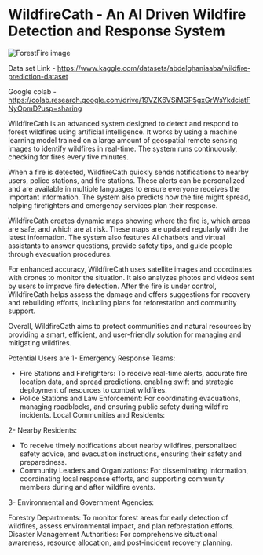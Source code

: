 # WildfireCath - An AI Driven Wildfire Detection and Response System
![ForestFire image](WildfireCath-AI-Driven-Wildfire-Detection-and-Response-System/image.png)

Data set Link - https://www.kaggle.com/datasets/abdelghaniaaba/wildfire-prediction-dataset

Google colab - https://colab.research.google.com/drive/19VZK6VSiMGP5gxGrWsYkdciatFNyOpmD?usp=sharing

WildfireCath is an advanced system designed to detect and respond to forest wildfires using artificial intelligence. It works by using a machine learning model trained on a large amount of geospatial remote sensing images to identify wildfires in real-time. The system runs continuously, checking for fires every five minutes.

When a fire is detected, WildfireCath quickly sends notifications to nearby users, police stations, and fire stations. These alerts can be personalized and are available in multiple languages to ensure everyone receives the important information. The system also predicts how the fire might spread, helping firefighters and emergency services plan their response.

WildfireCath creates dynamic maps showing where the fire is, which areas are safe, and which are at risk. These maps are updated regularly with the latest information. The system also features AI chatbots and virtual assistants to answer questions, provide safety tips, and guide people through evacuation procedures.

For enhanced accuracy, WildfireCath uses satellite images and coordinates with drones to monitor the situation. It also analyzes photos and videos sent by users to improve fire detection. After the fire is under control, WildfireCath helps assess the damage and offers suggestions for recovery and rebuilding efforts, including plans for reforestation and community support.

Overall, WildfireCath aims to protect communities and natural resources by providing a smart, efficient, and user-friendly solution for managing and mitigating wildfires.


Potential Users are
1- Emergency Response Teams:

-  Fire Stations and Firefighters: To receive real-time alerts, accurate fire location data, and spread predictions, enabling swift and strategic deployment of resources to combat wildfires.
-  Police Stations and Law Enforcement: For coordinating evacuations, managing roadblocks, and ensuring public safety during wildfire incidents.
Local Communities and Residents:

2-  Nearby Residents: 

-  To receive timely notifications about nearby wildfires, personalized safety advice, and evacuation instructions, ensuring their safety and preparedness.
-  Community Leaders and Organizations: For disseminating information, coordinating local response efforts, and supporting community members during and after wildfire events.

3-  Environmental and Government Agencies:

Forestry Departments: To monitor forest areas for early detection of wildfires, assess environmental impact, and plan reforestation efforts.
Disaster Management Authorities: For comprehensive situational awareness, resource allocation, and post-incident recovery planning.

